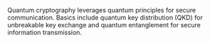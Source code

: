 Quantum cryptography leverages quantum principles for secure communication. Basics include quantum key distribution (QKD) for unbreakable key exchange and quantum entanglement for secure information transmission.